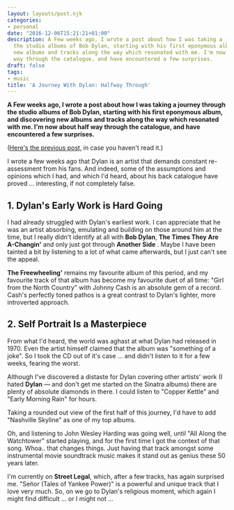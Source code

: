 ```yaml
---
layout: layouts/post.njk
categories:
- personal
date: "2016-12-06T15:21:21+01:00"
description: A Few weeks ago, I wrote a post about how I was taking a journey through
  the studio albums of Bob Dylan, starting with his first eponymous album, and discovering
  new albums and tracks along the way which resonated with me. I'm now about half
  way through the catalogue, and have encountered a few surprises.
draft: false
tags:
- music
title: 'A Journey With Dylan: Halfway Through'
---
```


**A Few weeks ago, I wrote a post about how I was taking a journey through the studio albums of Bob Dylan, starting with his first eponymous album, and discovering new albums and tracks along the way which resonated with me. I'm now about half way through the catalogue, and have encountered a few surprises.**

([Here's the previous post,](http://deliciousreverie.co.uk/blog/post.php?s=2016-12-02-a-journey-with-dylan "A Journey with Dylan: Blog post on Delicious Reverie") in case you haven't read it.)

I wrote a few weeks ago that Dylan is an artist that demands constant re-assessment from his fans. And indeed, some of the assumptions and opinions which I had, and which I'd heard, about his back catalogue have proved ... interesting, if not completely false.

## 1. Dylan's Early Work is Hard Going

I had already struggled with Dylan's earliest work. I can appreciate that he was an artist absorbing, emulating and building on those around him at the time, but I really didn't identify at all with **Bob Dylan**, **The Times They Are A-Changin'** and only just got through **Another Side** . Maybe I have been tainted a bit by listening to a lot of what came afterwards, but I just can't see the appeal.

**The Freewheeling'** remains my favourite album of this period, and my favourite track of that album has become my favourite duet of all time: "Girl from the North Country" with Johnny Cash is an absolute gem of a record. Cash's perfectly toned pathos is a great contrast to Dylan's lighter, more introverted approach.

## 2. Self Portrait Is a Masterpiece

From what I'd heard, the world was aghast at what Dylan had released in 1970. Even the artist himself claimed that the album was "something of a joke". So I took the CD out of it's case ... and didn't listen to it for a few weeks, fearing the worst.

Although I've discovered a distaste for Dylan covering other artists' work (I hated **Dylan** — and don't get me started on the Sinatra albums) there are plenty of absolute diamonds in there. I could listen to "Copper Kettle" and "Early Morning Rain" for hours.

Taking a rounded out view of the first half of this journey, I'd have to add "Nashville Skyline" as one of my top albums.

Oh, and listening to John Wesley Harding was going well, until "All Along the Watchtower" started playing, and for the first time I got the context of that song. Whoa.. that changes things. Just having that track amongst some instrumental movie soundtrack music makes it stand out as genius these 50 years later.

I'm currently on **Street Legal**, which, after a few tracks, has again surprised me. "Señor (Tales of Yankee Power)" is a powerful and unique track that I love very much. So, on we go to Dylan's religious moment, which again I might find difficult ... or I might not ...
